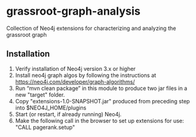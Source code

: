 # grassroot-graph-analysis
Collection of Neo4j extensions for characterizing and analyzing the grassroot graph

## Installation
1. Verify installation of Neo4j version 3.x or higher
2. Install neo4j graph algos by following the instructions at https://neo4j.com/developer/graph-algorithms/
3. Run “mvn clean package” in this module to produce two jar files in a new "target" folder.
4. Copy "extensions-1.0-SNAPSHOT.jar" produced from preceding step into $NEO4J_HOME/plugins
5. Start (or restart, if already running) Neo4j. 
6. Make the following call in the browser to set up extensions for use: "CALL pagerank.setup"
